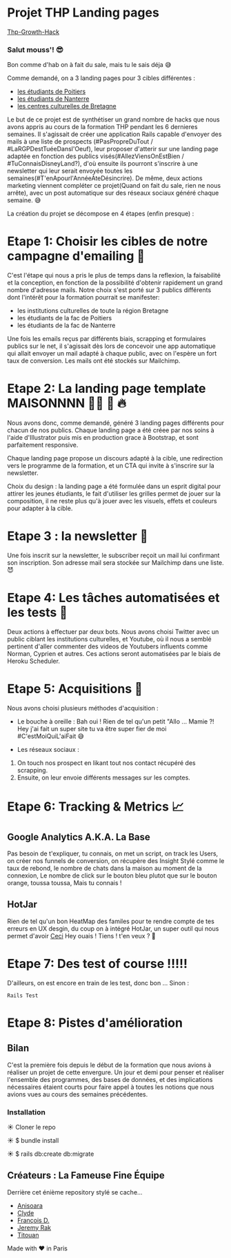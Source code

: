 # Projet THP Landing pages
 <a href="https://thp-growth-hack.herokuapp.com">Thp-Growth-Hack</a>

### Salut  mouss'!  😎
Bon comme d'hab on à fait du sale, mais tu le sais déja 😅

Comme demandé, on a 3 landing pages pour 3 cibles différentes : 
- <a href="https://thp-growth-hack.herokuapp.com">les étudiants de Poitiers</a>
- <a href="https://thp-growth-hack.herokuapp.com/pages/hometwo/">les étudiants de Nanterre</a>
- <a href="https://thp-growth-hack.herokuapp.com/pages/hometree/">les centres culturelles de Bretagne</a>

Le but de ce projet est de synthétiser un grand nombre de hacks que nous avons appris au cours de la formation THP pendant les 6 dernieres semaines. 
Il s'agissait de créer une application Rails capable d'envoyer des mails à une liste de prospects (#PasPropreDuTout / #LaRGPDestTuéeDansl'Oeuf), leur proposer d'atterir sur une landing page adaptée en fonction des publics visés(#AllezViensOnEstBien / #TuConnaisDisneyLand?), d'où ensuite ils pourront s'inscrire à une newsletter qui leur serait envoyée toutes les semaines(#T'enApourl'AnnéeÀteDésincrire). 
De même, deux actions marketing viennent compléter ce projet(Quand on fait du sale, rien ne nous arrête), avec un post automatique sur des réseaux sociaux généré chaque semaine. 😅

La création du projet se décompose en 4 étapes (enfin presque) :

# Etape 1: Choisir les cibles de notre campagne d'emailing 🎯

C'est l'étape qui nous a pris le plus de temps dans la reflexion, la faisabilité et la conception, en fonction de la possibilité d'obtenir rapidement un grand nombre d'adresse mails.
Notre choix s'est porté sur 3 publics différents dont l'intérêt pour la formation pourrait se manifester:
- les institutions culturelles de toute la région Bretagne
- les étudiants de la fac de Poitiers
- les étudiants de la fac de Nanterre

Une fois les emails reçus par différents biais, scrapping et formulaires publics sur le net, il s'agissait dès lors de concevoir une app automatique qui allait envoyer un mail adapté à chaque public, avec on l'espère un fort taux de conversion. Les mails ont été stockés sur Mailchimp.

# Etape 2: La landing page template MAISONNNN 👨‍💻  💪 🔥

Nous avons donc, comme demandé, généré 3 landing pages différents pour chacun de nos publics.
Chaque landing page a été créee par nos soins à l'aide d'Illustrator puis mis en production grace à Bootstrap, et sont parfaitement responsive.

Chaque landing page propose un discours adapté à la cible, une redirection vers le programme de la formation, et un CTA qui invite à s'inscrire sur la newsletter.

Choix du design : la landing page a été formulée dans un esprit digital pour attirer les jeunes étudiants, le fait d'utiliser les grilles permet de jouer sur la composition, il ne reste plus qu'à jouer avec les visuels, effets et couleurs pour adapter à la cible.

# Etape 3 : la newsletter 💌

Une fois inscrit sur la newsletter, le subscriber reçoit un mail lui confirmant son inscription. Son adresse mail sera stockée sur Mailchimp dans une liste. 😈

# Etape 4: Les tâches automatisées et les tests 🔁

Deux actions à effectuer par deux bots. Nous avons choisi Twitter avec un public ciblant les institutions culturelles, et Youtube, où il nous a semblé pertinent d'aller commenter des videos de Youtubers influents comme Norman, Cyprien et autres. Ces actions seront automatisées par le biais de Heroku Scheduler.

# Etape 5: Acquisitions 🚀

Nous avons choisi plusieurs méthodes d'acquisition : 
- Le bouche à oreille : 
Bah oui ! Rien de tel qu'un petit "Allo ... Mamie ?! Hey j'ai fait un super site tu va être super fier de moi #C'estMoiQuiL'aiFait 😅

- Les réseaux sociaux : 
1) On touch nos prospect en likant tout nos contact récupéré des scrapping.
2) Ensuite, on leur envoie différents messages sur les comptes.


# Etape 6: Tracking & Metrics 📈
## Google Analytics A.K.A. La Base
Pas besoin de t'expliquer, tu connais, on met un script, on track les Users, on créer nos funnels de conversion, on récupère des Insight Stylé comme le taux de rebond, le nombre de chats dans la maison au moment de la connexion, Le nombre de click sur le bouton bleu plutot que sur le bouton orange, toussa toussa, Mais tu connais ! 
## HotJar
Rien de tel qu'un bon HeatMap des familes pour te rendre compte de tes erreurs en UX desgin, du coup on à intégré HotJar, un super outil qui nous permet d'avoir <a href="https://insights.hotjar.com/h?site=981541&heatmap=3006616&token=d955ecbcc4441c5f9b5f4745b354c65d&device=desktop&type=click">Ceci</a>
Hey ouais !  Tiens ! t'en veux ? 👊
# Etape 7: Des test of course !!!!! 
D'ailleurs, on est encore en train de les test, donc bon ... 
Sinon :
```
Rails Test 
```
# Etape 8: Pistes d'amélioration 


## Bilan

C'est la première fois depuis le début de la formation que nous avions à réaliser un projet de cette envergure. Un jour et demi pour penser et réaliser l'ensemble des programmes, des bases de données, et des implications nécessaires étaient courts pour faire appel à toutes les notions que nous avions vues au cours des semaines précédentes.

### Installation

☀️   Cloner le repo

☀️   $ bundle install

☀️   $ rails db:create db:migrate

## Créateurs : La Fameuse Fine Équipe ##

Derrière cet énième repository stylé se cache...
* <a href="https://github.com/AniMoure">Anisoara</a>
* <a href="https://github.com/clydeat">Clyde</a>
* <a href="https://github.com/TheFSilver">François D.</a>
* <a href="https://github.com/skageraz">Jeremy Rak</a>
* <a href="https://github.com/Titouax">Titouan</a>

Made with ♥ in Paris
